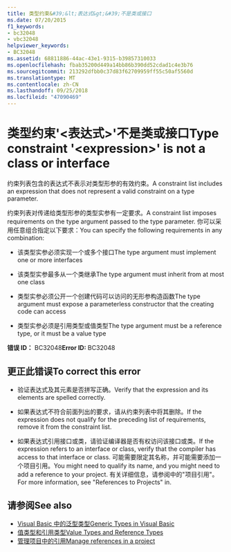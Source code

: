 ```yaml
---
title: 类型约束&#39;&lt;表达式&gt;&#39;不是类或接口
ms.date: 07/20/2015
f1_keywords:
- bc32048
- vbc32048
helpviewer_keywords:
- BC32048
ms.assetid: 68811886-44ac-43e1-9315-b39857310033
ms.openlocfilehash: fbab35200d449a14bb86b390dd52cdad1c4e3b76
ms.sourcegitcommit: 213292dfbb0c37d83f62709959ff55c50af5560d
ms.translationtype: MT
ms.contentlocale: zh-CN
ms.lasthandoff: 09/25/2018
ms.locfileid: "47090469"
---
```

# <a name="type-constraint-39ltexpressiongt39-is-not-a-class-or-interface"></a><span data-ttu-id="23023-102">类型约束&#39;&lt;表达式&gt;&#39;不是类或接口</span><span class="sxs-lookup"><span data-stu-id="23023-102">Type constraint &#39;&lt;expression&gt;&#39; is not a class or interface</span></span>
<span data-ttu-id="23023-103">约束列表包含的表达式不表示对类型形参的有效约束。</span><span class="sxs-lookup"><span data-stu-id="23023-103">A constraint list includes an expression that does not represent a valid constraint on a type parameter.</span></span>  
  
 <span data-ttu-id="23023-104">约束列表对传递给类型形参的类型实参有一定要求。</span><span class="sxs-lookup"><span data-stu-id="23023-104">A constraint list imposes requirements on the type argument passed to the type parameter.</span></span> <span data-ttu-id="23023-105">你可以采用任意组合指定以下要求：</span><span class="sxs-lookup"><span data-stu-id="23023-105">You can specify the following requirements in any combination:</span></span>  
  
-   <span data-ttu-id="23023-106">该类型实参必须实现一个或多个接口</span><span class="sxs-lookup"><span data-stu-id="23023-106">The type argument must implement one or more interfaces</span></span>  
  
-   <span data-ttu-id="23023-107">该类型实参最多从一个类继承</span><span class="sxs-lookup"><span data-stu-id="23023-107">The type argument must inherit from at most one class</span></span>  
  
-   <span data-ttu-id="23023-108">类型实参必须公开一个创建代码可以访问的无形参构造函数</span><span class="sxs-lookup"><span data-stu-id="23023-108">The type argument must expose a parameterless constructor that the creating code can access</span></span>  
  
-   <span data-ttu-id="23023-109">类型实参必须是引用类型或值类型</span><span class="sxs-lookup"><span data-stu-id="23023-109">The type argument must be a reference type, or it must be a value type</span></span>  
  
 <span data-ttu-id="23023-110">**错误 ID：** BC32048</span><span class="sxs-lookup"><span data-stu-id="23023-110">**Error ID:** BC32048</span></span>  
  
## <a name="to-correct-this-error"></a><span data-ttu-id="23023-111">更正此错误</span><span class="sxs-lookup"><span data-stu-id="23023-111">To correct this error</span></span>  
  
-   <span data-ttu-id="23023-112">验证表达式及其元素是否拼写正确。</span><span class="sxs-lookup"><span data-stu-id="23023-112">Verify that the expression and its elements are spelled correctly.</span></span>  
  
-   <span data-ttu-id="23023-113">如果表达式不符合前面列出的要求，请从约束列表中将其删除。</span><span class="sxs-lookup"><span data-stu-id="23023-113">If the expression does not qualify for the preceding list of requirements, remove it from the constraint list.</span></span>  
  
-   <span data-ttu-id="23023-114">如果表达式引用接口或类，请验证编译器是否有权访问该接口或类。</span><span class="sxs-lookup"><span data-stu-id="23023-114">If the expression refers to an interface or class, verify that the compiler has access to that interface or class.</span></span> <span data-ttu-id="23023-115">可能需要限定其名称，并可能需要添加一个项目引用。</span><span class="sxs-lookup"><span data-stu-id="23023-115">You might need to qualify its name, and you might need to add a reference to your project.</span></span> <span data-ttu-id="23023-116">有关详细信息，请参阅中的"项目引用"。</span><span class="sxs-lookup"><span data-stu-id="23023-116">For more information, see "References to Projects" in.</span></span>  
  
## <a name="see-also"></a><span data-ttu-id="23023-117">请参阅</span><span class="sxs-lookup"><span data-stu-id="23023-117">See also</span></span>

- [<span data-ttu-id="23023-118">Visual Basic 中的泛型类型</span><span class="sxs-lookup"><span data-stu-id="23023-118">Generic Types in Visual Basic</span></span>](../../visual-basic/programming-guide/language-features/data-types/generic-types.md)  
- [<span data-ttu-id="23023-119">值类型和引用类型</span><span class="sxs-lookup"><span data-stu-id="23023-119">Value Types and Reference Types</span></span>](../../visual-basic/programming-guide/language-features/data-types/value-types-and-reference-types.md)  
- [<span data-ttu-id="23023-120">管理项目中的引用</span><span class="sxs-lookup"><span data-stu-id="23023-120">Manage references in a project</span></span>](/visualstudio/ide/managing-references-in-a-project)
